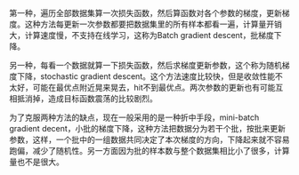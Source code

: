 第一种，遍历全部数据集算一次损失函数，然后算函数对各个参数的梯度，更新梯度。这种方法每更新一次参数都要把数据集里的所有样本都看一遍，计算量开销大，计算速度慢，不支持在线学习，这称为Batch gradient descent，批梯度下降。

另一种，每看一个数据就算一下损失函数，然后求梯度更新参数，这个称为随机梯度下降，stochastic gradient descent。这个方法速度比较快，但是收敛性能不太好，可能在最优点附近晃来晃去，hit不到最优点。两次参数的更新也有可能互相抵消掉，造成目标函数震荡的比较剧烈。

为了克服两种方法的缺点，现在一般采用的是一种折中手段，mini-batch gradient decent，小批的梯度下降，这种方法把数据分为若干个批，按批来更新参数，这样，一个批中的一组数据共同决定了本次梯度的方向，下降起来就不容易跑偏，减少了随机性。另一方面因为批的样本数与整个数据集相比小了很多，计算量也不是很大。

